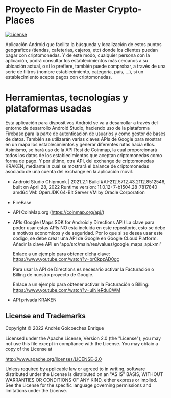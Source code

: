 # Proyecto Fin de Master Crypto-Places
[![License](https://img.shields.io/badge/License-Apache%202.0-blue.svg)](https://opensource.org/licenses/Apache-2.0)

Aplicación Android que facilita la búsqueda y localización de estos puntos geograficos (tiendas, cafeterias, cajeros, etc) donde los clientes puedan pagar con criptomonedas. Y de este modo, cualquier persona con la aplicación, podrá consultar los establecimientos más cercanos a su ubicación actual, o si lo prefiere, también puede comprobar, a través de una serie de filtros (nombre establecimiento, categoría, país, …), si un establecimiento acepta pagos con criptomonedas.


# Herramientas, tecnologías y plataformas usadas
Esta aplicación para dispositivos Android se va a desarrollar a través del entorno de desarrollo Android Studio, haciendo uso de la plataforma Firebase para la parte de autenticación de usuarios y como gestor de bases de datos. También se utilizarán varias claves APIs de Google para mostrar en un mapa los establecimientos y generar diferentes rutas hacia ellos. Asimismo, se hará uso de la API Rest de Coinmap, la cual proporcionará todos los datos de los establecimientos que aceptan criptomonedas como forma de pago. Y por último, otra API, del exchange de criptomonedas KRAKEN, mediante la cual se mostrará el balance de criptomonedas asociado de una cuenta del exchange en la aplicación móvil.

- Android Studio Chipmunk | 2021.2.1
  Build #AI-212.5712.43.2112.8512546, built on April 28, 2022
  Runtime version: 11.0.12+7-b1504.28-7817840 amd64
  VM: OpenJDK 64-Bit Server VM by Oracle Corporation
  
- FireBase

- API CoinMap.org (https://coinmap.org/api/)

- APIs Google (Maps SDK for Android y Directions API)
  La clave para poder usar estas APIs NO esta incluida en este repositorio, esto se debe a motivos economicos y de seguridad.
  Por lo que si se desea usar este codigo, se debe crear una API de Google en Google CLoud Platform.  
  Añadir la clave API en 'app/src/main/res/values/google_maps_api.xml'
  
  Enlace a un ejemplo para obtener dicha clave:
  https://www.youtube.com/watch?v=brCkpzAD0gc
  
  Para usar la API de Directions es necesario activar la Facturación o Billing de nuestro proyecto de Google.
  
  Enlace a un ejemplo para obtener activar la Facturación o Billing:
  https://www.youtube.com/watch?v=uINleRduCWM
  

- API privada KRAKEN 

## License and Trademarks

Copyright © 2022 Andrés Goicoechea Enrique

Licensed under the Apache License, Version 2.0 (the "License");
   you may not use this file except in compliance with the License.
   You may obtain a copy of the License at

   http://www.apache.org/licenses/LICENSE-2.0

   Unless required by applicable law or agreed to in writing, software
   distributed under the License is distributed on an "AS IS" BASIS,
   WITHOUT WARRANTIES OR CONDITIONS OF ANY KIND, either express or implied.
   See the License for the specific language governing permissions and
   limitations under the License.
